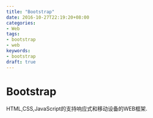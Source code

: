```yaml
---
title: "Bootstrap"
date: 2016-10-27T22:19:20+08:00
categories:
- Web
tags:
- bootstrap
- web
keywords:
- bootstrap
draft: true
---
```


# Bootstrap

HTML,CSS,JavaScript的支持响应式和移动设备的WEB框架.


